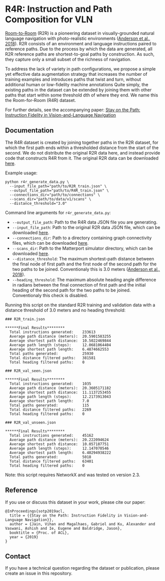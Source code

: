 # R4R: Instruction and Path Composition for VLN

[Room-to-Room](https://bringmeaspoon.org/) (R2R) is a pioneering dataset in
visually-grounded natural language navigation with photo-realistic environments
([Anderson et al., 2018](https://arxiv.org/abs/1711.07280)). R2R consists of an
environment and language instructions paired to reference paths. Due to the
process by which the data are generated, all R2R reference paths are
shortest-to-goal paths by construction. As such, they capture only a small
subset of the richness of navigation.

To address the lack of variety in path configurations, we propose a simple yet
effective data augmentation strategy that increases the number of training
examples and introduces paths that twist and turn, without additional human or
low-fidelity machine annotations Quite simply, the existing paths in the
dataset can be extended by joining them with other paths that start within some
threshold dth of where they end. We name this the Room-for-Room (R4R) dataset.

For further details, see the accompanying paper:
[Stay on the Path: Instruction Fidelity in Vision-and-Language Navigation](https://arxiv.org/abs/1905.12255)

## Documentation

The R4R dataset is created by joining together paths in the R2R dataset, for
which the first path ends within a thresholded distance from the start of the
second. We do not distribute the original R2R data here, and instead provide
code that constructs R4R from it. The original R2R data can be downloaded
[here](https://niessner.github.io/Matterport/).

Example usage:

```
python r4r_generate_data.py \
  --input_file_path="path/to/R2R_train.json" \
  --output_file_path="path/to/R4R_train.json" \
  --connections_dir="path/to/connections" \
  --scans_dir="path/to/data/v1/scans" \
  --distance_threshold="3.0"
```

Command line arguments for `r4r_generate_data.py`:

*   `--output_file_path`: Path to the R4R data JSON file you are generating.
*   `--input_file_path`: Path to the original R2R data JSON file, which can be
    downloaded
    [here](https://github.com/peteanderson80/Matterport3DSimulator/blob/master/tasks/R2R/data/download.sh).
*   `--connections_dir`: Path to a directory containing graph connectivity
    files, which can be downloaded
    [here](https://github.com/peteanderson80/Matterport3DSimulator/tree/master/connectivity).
*   `--scans_dir`: Path to the Matterport simulator directory, which can be
    downloaded [here](https://niessner.github.io/Matterport/).
*   `--distance_threshold`: The maximum shortest-path distance between the final
    node of first path and the first node of the second path for the two paths
    to be joined. Conventionaly this is 3.0 meters
    ([Anderson et al., 2018](https://arxiv.org/abs/1711.07280)).
*   `--heading_threshold`: The maximum absolute heading angle difference in
    radians between the final connection of first path and the initial heading
    of the second path for the two paths to be joined. Conventionaly this check
    is disabled.

Running this script on the standard R2R training and validation data with a
distance threshold of 3.0 meters and no heading threshold:

```
### R2R_train.json

******Final Results********
  Total instructions generated:    233613
  Average path distance (meters):  20.5901583255
  Average shortest path distance:  10.5022469844
  Average path length (steps):     12.0681064404
  Average shortest path length:    6.4874662553
  Total paths generated:           25930
  Total distance filtered paths:   381581
  Total heading filtered paths:    0

### R2R_val_seen.json

******Final Results********
  Total instructions generated:    1035
  Average path distance (meters):  20.3605171182
  Average shortest path distance:  11.1137253455
  Average path length (steps):     12.2173913043
  Average shortest path length:    7.0
  Total paths generated:           115
  Total distance filtered paths:   2269
  Total heading filtered paths:    0

### R2R_val_unseen.json

******Final Results********
  Total instructions generated:    45162
  Average path distance (meters):  20.222094624
  Average shortest path distance:  10.057187751
  Average path length (steps):     12.147070546
  Average shortest path length:    6.40294938222
  Total paths generated:           5018
  Total distance filtered paths:   63401
  Total heading filtered paths:    0
```

Note: this script requires NetworkX and was tested on version 2.3.

## Reference

If you use or discuss this dataset in your work, please cite our paper:

```
@InProceedings{sotp2019acl,
  title = {{Stay on the Path: Instruction Fidelity in Vision-and-Language Navigation}},
  author = {Jain, Vihan and Magalhaes, Gabriel and Ku, Alexander and Vaswani, Ashish and Ie, Eugene and Baldridge, Jason},
  booktitle = {Proc. of ACL},
  year = {2019}
}
```

## Contact

If you have a technical question regarding the dataset or publication, please
create an issue in this repository.
